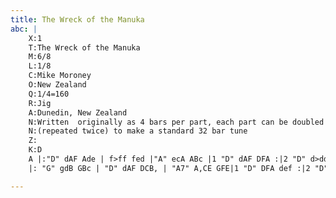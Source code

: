 ```yaml
---
title: The Wreck of the Manuka
abc: |
    X:1
    T:The Wreck of the Manuka
    M:6/8
    L:1/8
    C:Mike Moroney
    O:New Zealand
    Q:1/4=160
    R:Jig
    A:Dunedin, New Zealand
    N:Written  originally as 4 bars per part, each part can be doubled
    N:(repeated twice) to make a standard 32 bar tune
    Z:
    K:D
    A |:"D" dAF Ade | f>ff fed |"A" ecA ABc |1 "D" dAF DFA :|2 "D" d>dd def|
    |: "G" gdB GBc | "D" dAF DCB, | "A7" A,CE GFE|1 "D" DFA def :|2 "D" D3 z2|]

---
```

